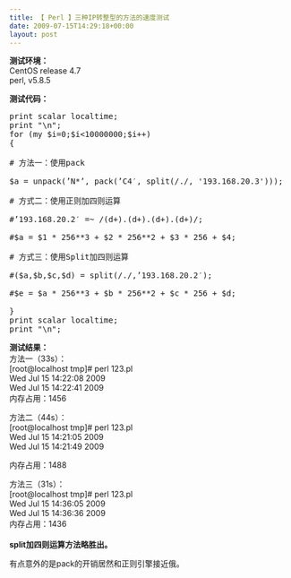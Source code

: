 ```yaml
---
title: 【 Perl 】三种IP转整型的方法的速度测试
date: 2009-07-15T14:29:18+00:00
layout: post
---
```

<span style="font-weight: bold;">测试环境：</span>  
CentOS release 4.7   
perl, v5.8.5 

<span style="font-weight: bold;">测试代码：</p> 

<pre class="brush: perl">
print scalar localtime;
print "\n";
for (my $i=0;$i&lt;10000000;$i++)
{

# 方法一：使用pack

$a = unpack(’N*’, pack(’C4′, split(/./, '193.168.20.3')));

# 方式二：使用正则加四则运算

#’193.168.20.2′ =~ /(d+).(d+).(d+).(d+)/;

#$a = $1 * 256**3 + $2 * 256**2 + $3 * 256 + $4;

# 方式三：使用Split加四则运算

#($a,$b,$c,$d) = split(/./,’193.168.20.2′);

#$e = $a * 256**3 + $b * 256**2 + $c * 256 + $d;

}
print scalar localtime;
print "\n";
</pre>

<p>
  <span style="font-weight: bold;">测试结果：</span><br />方法一（33s）：<br />[root@localhost tmp]# perl 123.pl<br />Wed Jul 15 14:22:08 2009<br />Wed Jul 15 14:22:41 2009<br /> 内存占用：1456
</p>

<p>
  方法二（44s）：<br />[root@localhost tmp]# perl 123.pl<br />Wed Jul 15 14:21:05 2009<br />Wed Jul 15 14:21:49 2009
</p>

<p>
  内存占用：1488
</p>

<p>
  方法三（31s）：<br />[root@localhost tmp]# perl 123.pl<br />Wed Jul 15 14:36:05 2009<br />Wed Jul 15 14:36:36 2009<br /> 内存占用：1436 <br /><span style="font-weight: bold;"><br />split加四则运算方法略胜出。</span>
</p>

<p>
  有点意外的是pack的开销居然和正则引擎接近俄。
</p>
